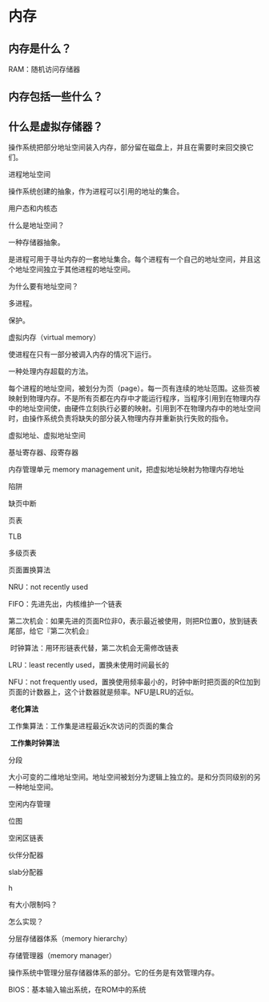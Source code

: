 # 内存

## 内存是什么？

RAM：随机访问存储器



## 内存包括一些什么？



## 什么是虚拟存储器？

操作系统把部分地址空间装入内存，部分留在磁盘上，并且在需要时来回交换它们。



进程地址空间

操作系统创建的抽象，作为进程可以引用的地址的集合。



用户态和内核态



什么是地址空间？

一种存储器抽象。

是进程可用于寻址内存的一套地址集合。每个进程有一个自己的地址空间，并且这个地址空间独立于其他进程的地址空间。



为什么要有地址空间？

多进程。

保护。



虚拟内存（virtual memory）

使进程在只有一部分被调入内存的情况下运行。

一种处理内存超载的方法。

每个进程的地址空间，被划分为页（page）。每一页有连续的地址范围。这些页被映射到物理内存。不是所有页都在内存中才能运行程序，当程序引用到在物理内存中的地址空间使，由硬件立刻执行必要的映射。引用到不在物理内存中的地址空间时，由操作系统负责将缺失的部分装入物理内存并重新执行失败的指令。



虚拟地址、虚拟地址空间

基址寄存器、段寄存器

内存管理单元 memory management unit，把虚拟地址映射为物理内存地址

陷阱

缺页中断

页表

TLB

多级页表

页面置换算法

NRU：not recently used

FIFO：先进先出，内核维护一个链表

​	第二次机会：如果先进的页面R位非0，表示最近被使用，则把R位置0，放到链表尾部，给它『第二次机会』

​	时钟算法：用环形链表代替，第二次机会无需修改链表

LRU：least recently used，置换未使用时间最长的

NFU：not frequently used，置换使用频率最小的，时钟中断时把页面的R位加到页面的计数器上，这个计数器就是频率。NFU是LRU的近似。

​	**老化算法**

工作集算法：工作集是进程最近k次访问的页面的集合

​	**工作集时钟算法**



分段

大小可变的二维地址空间。地址空间被划分为逻辑上独立的。是和分页同级别的另一种地址空间。





空闲内存管理

位图

空闲区链表

伙伴分配器

slab分配器



h

有大小限制吗？



怎么实现？



分层存储器体系（memory hierarchy）



存储管理器（memory manager）

操作系统中管理分层存储器体系的部分。它的任务是有效管理内存。



BIOS：基本输入输出系统，在ROM中的系统



